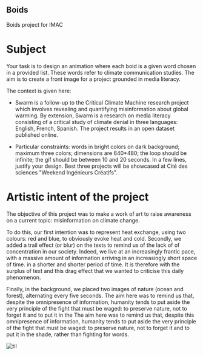 ## Boids
Boids project for IMAC

# Subject

Your task is to design an animation where each boid is a given word chosen in a provided list. These words refer to climate communication studies. The aim is to create a front image for a project grounded in media literacy.

The context is given here:

- Swarm is a follow-up to the Critical Climate Machine research project which involves revealing and quantifying misinformation about global warming. By extension, Swarm is a research on media literacy consisting of a critical study of climate denial in three languages: English, French, Spanish. The project results in an open dataset published online.

- Particular constraints: words in bright colors on dark background; maximum three colors; dimensions are 640*480; the loop should be infinite; the gif should be between 10 and 20 seconds. In a few lines, justify your design. Best three projects will be showcased at Cité des sciences "Weekend Ingénieurs Créatifs".


# Artistic intent of the project

The objective of this project was to make a work of art to raise awareness on a current topic: misinformation on climate change. 

To do this, our first intention was to represent heat exchange, using two colours: red and blue,
to obviously evoke heat and cold. Secondly, we added a trail effect (or blur) on the texts to remind us of the lack of
of concentration in our society. Indeed, we live at an increasingly frantic pace, with a massive amount of information arriving in an increasingly short space of time. 
in a shorter and shorter period of time. It is therefore with the surplus of text and this drag effect that we wanted to criticise this daily phenomenon.

Finally, in the background, we placed two images of nature (ocean and forest), alternating every five seconds. The aim here was 
to remind us that, despite the omnipresence of information, humanity tends to put aside the very principle of the fight that must be waged: to preserve nature, not to forget it and to put it in the 
The aim here was to remind us that, despite this omnipresence of information, humanity tends to put aside the very principle of the fight that must be waged: to preserve nature, not to forget it and to put it in the shade, rather than fighting for words.  


![til](./BONAFE-BILLOTTA-boids.gif)
